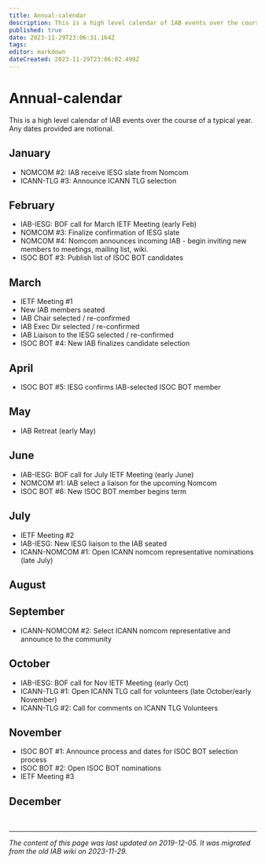 ```yaml
---
title: Annual-calendar
description: This is a high level calendar of IAB events over the course of a typical year.
published: true
date: 2023-11-29T23:06:31.164Z
tags: 
editor: markdown
dateCreated: 2023-11-29T23:06:02.499Z
---
```


# Annual-calendar
This is a high level calendar of IAB events over the course of a typical year. Any dates provided are notional.


## January

- NOMCOM #2: IAB receive IESG slate from Nomcom
- ICANN-TLG #3: Announce ICANN TLG selection
## February

- IAB-IESG: BOF call for March IETF Meeting (early Feb)
- NOMCOM #3: Finalize confirmation of IESG slate
- NOMCOM #4: Nomcom announces incoming IAB - begin inviting new members to meetings, mailing list, wiki.
- ISOC BOT #3: Publish list of ISOC BOT candidates
## March

- IETF Meeting #1
 -   New IAB members seated
 -   IAB Chair selected / re-confirmed
 -   IAB Exec Dir selected / re-confirmed
 -   IAB Liaison to the IESG selected / re-confirmed
- ISOC BOT #4: New IAB finalizes candidate selection
## April

- ISOC BOT #5: IESG confirms IAB-selected ISOC BOT member
## May

- IAB Retreat (early May)

## June

- IAB-IESG: BOF call for July IETF Meeting (early June)
- NOMCOM #1: IAB select a liaison for the upcoming Nomcom
- ISOC BOT #6: New ISOC BOT member begins term
## July

- IETF Meeting #2
-   IAB-IESG: New IESG liaison to the IAB seated
- ICANN-NOMCOM #1: Open ICANN nomcom representative nominations (late July)
## August

## September

- ICANN-NOMCOM #2: Select ICANN nomcom representative and announce to the community
## October

- IAB-IESG: BOF call for Nov IETF Meeting (early Oct)
- ICANN-TLG #1: Open ICANN TLG call for volunteers (late October/early November)
- ICANN-TLG #2: Call for comments on ICANN TLG Volunteers
## November

- ISOC BOT #1: Announce process and dates for ISOC BOT selection process
- ISOC BOT #2: Open ISOC BOT nominations
- IETF Meeting #3

## December
&nbsp;
&nbsp;
&nbsp;

---

*The content of this page was last updated on 2019-12-05. It was migrated from the old IAB wiki on 2023-11-29.*